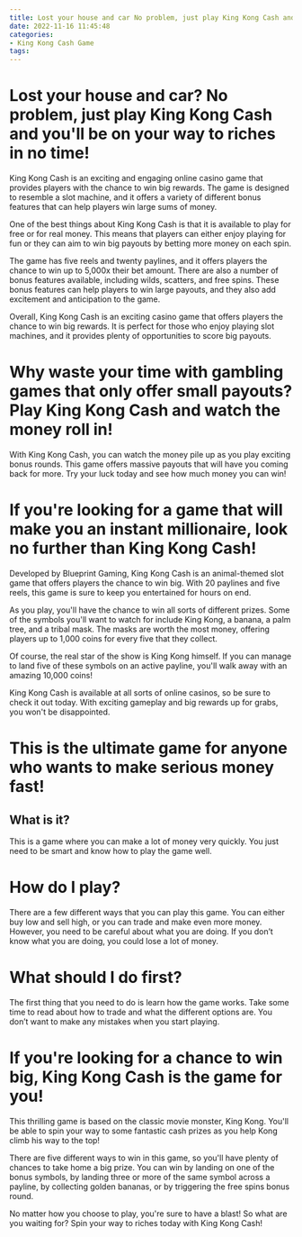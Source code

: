 ```yaml
---
title: Lost your house and car No problem, just play King Kong Cash and you'll be on your way to riches in no time!
date: 2022-11-16 11:45:48
categories:
- King Kong Cash Game
tags:
---
```



#  Lost your house and car? No problem, just play King Kong Cash and you'll be on your way to riches in no time!

King Kong Cash is an exciting and engaging online casino game that provides players with the chance to win big rewards. The game is designed to resemble a slot machine, and it offers a variety of different bonus features that can help players win large sums of money.

One of the best things about King Kong Cash is that it is available to play for free or for real money. This means that players can either enjoy playing for fun or they can aim to win big payouts by betting more money on each spin.

The game has five reels and twenty paylines, and it offers players the chance to win up to 5,000x their bet amount. There are also a number of bonus features available, including wilds, scatters, and free spins. These bonus features can help players to win large payouts, and they also add excitement and anticipation to the game.

Overall, King Kong Cash is an exciting casino game that offers players the chance to win big rewards. It is perfect for those who enjoy playing slot machines, and it provides plenty of opportunities to score big payouts.

#  Why waste your time with gambling games that only offer small payouts? Play King Kong Cash and watch the money roll in!

With King Kong Cash, you can watch the money pile up as you play exciting bonus rounds. This game offers massive payouts that will have you coming back for more. Try your luck today and see how much money you can win!

#  If you're looking for a game that will make you an instant millionaire, look no further than King Kong Cash!

Developed by Blueprint Gaming, King Kong Cash is an animal-themed slot game that offers players the chance to win big. With 20 paylines and five reels, this game is sure to keep you entertained for hours on end.

As you play, you'll have the chance to win all sorts of different prizes. Some of the symbols you'll want to watch for include King Kong, a banana, a palm tree, and a tribal mask. The masks are worth the most money, offering players up to 1,000 coins for every five that they collect.

Of course, the real star of the show is King Kong himself. If you can manage to land five of these symbols on an active payline, you'll walk away with an amazing 10,000 coins!

King Kong Cash is available at all sorts of online casinos, so be sure to check it out today. With exciting gameplay and big rewards up for grabs, you won't be disappointed.

#  This is the ultimate game for anyone who wants to make serious money fast!

## What is it?

This is a game where you can make a lot of money very quickly. You just need to be smart and know how to play the game well.

# How do I play?

There are a few different ways that you can play this game. You can either buy low and sell high, or you can trade and make even more money. However, you need to be careful about what you are doing. If you don’t know what you are doing, you could lose a lot of money.

# What should I do first?

The first thing that you need to do is learn how the game works. Take some time to read about how to trade and what the different options are. You don’t want to make any mistakes when you start playing.

#  If you're looking for a chance to win big, King Kong Cash is the game for you!

This thrilling game is based on the classic movie monster, King Kong. You'll be able to spin your way to some fantastic cash prizes as you help Kong climb his way to the top!

There are five different ways to win in this game, so you'll have plenty of chances to take home a big prize. You can win by landing on one of the bonus symbols, by landing three or more of the same symbol across a payline, by collecting golden bananas, or by triggering the free spins bonus round.

No matter how you choose to play, you're sure to have a blast! So what are you waiting for? Spin your way to riches today with King Kong Cash!
